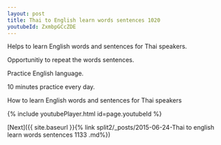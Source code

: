 ```yaml
---
layout: post
title: Thai to English learn words sentences 1020 
youtubeId: ZxmbpGCcZDE
---
```

 
 
Helps to learn English words and sentences for Thai speakers.

Opportunitiy to repeat the words sentences. 

Practice English language. 
 
10 minutes practice every day. 
 
How to learn English words and sentences for Thai speakers 
 
{% include youtubePlayer.html id=page.youtubeId %}
 
 
[Next]({{ site.baseurl }}{% link  split2/_posts/2015-06-24-Thai to english learn words sentences 1133 .md%})
 
